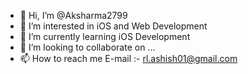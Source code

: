 - 👋 Hi, I’m @Aksharma2799
- 👀 I’m interested in iOS and Web Development
- 🌱 I’m currently learning iOS Development
- 💞️ I’m looking to collaborate on ...
- 📫 How to reach me E-mail :- rl.ashish01@gmail.com

<!---
Aksharma2799/Aksharma2799 is a ✨ special ✨ repository because its `README.md` (this file) appears on your GitHub profile.
You can click the Preview link to take a look at your changes.
--->
